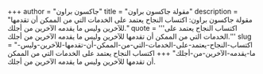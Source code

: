 +++
author = "جاكسون براون"
title = "مقولة جاكسون براون"
description = "مقولة جاكسون براون: اكتساب النجاح يعتمد على الخدمات التي من الممكن أن تقدمها للآخرين وليس ما يقدمه الآخرين من أجلك."
quote = '''اكتساب النجاح يعتمد على الخدمات التي من الممكن أن تقدمها للآخرين وليس ما يقدمه الآخرين من أجلك.''' 
slug = "اكتساب-النجاح-يعتمد-على-الخدمات-التي-من-الممكن-أن-تقدمها-للآخرين-وليس-ما-يقدمه-الآخرين-من-أجلك"
+++
اكتساب النجاح يعتمد على الخدمات التي من الممكن أن تقدمها للآخرين وليس ما يقدمه الآخرين من أجلك.
